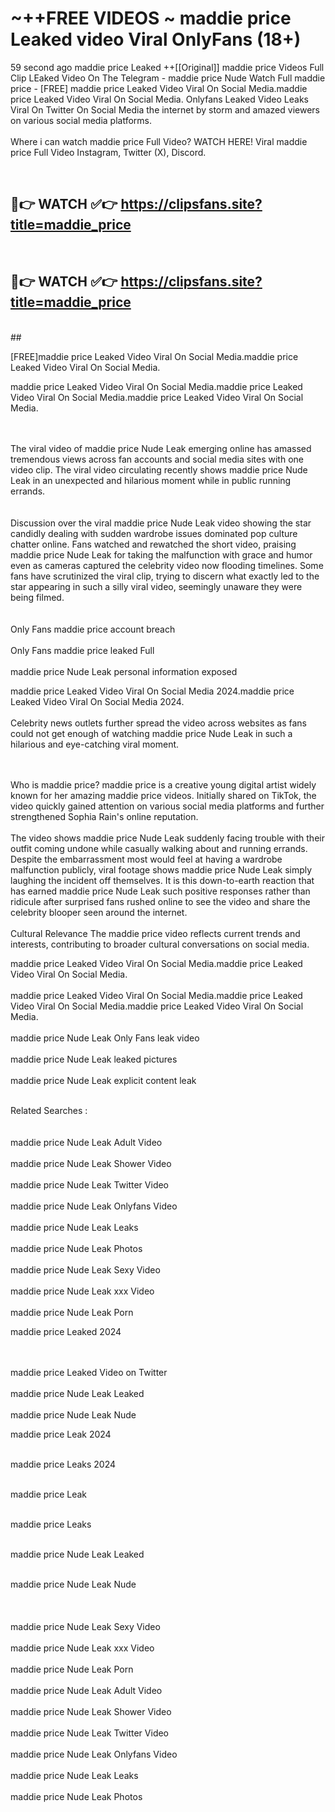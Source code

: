 # ~++FREE VIDEOS ~ maddie price Leaked video Viral OnlyFans (18+)<br>


59 second ago maddie price Leaked ++[[Original]] maddie price Videos Full Clip LEaked Video On The Telegram  - maddie price Nude  Watch Full maddie price - [FREE] maddie price Leaked Video Viral On Social Media.maddie price Leaked Video Viral On Social Media.   Onlyfans Leaked Video Leaks Viral On Twitter On Social Media the internet by storm and amazed viewers on various social media platforms. <br><br>
Where i can watch maddie price Full Video? WATCH HERE! Viral maddie price Full Video Instagram, Twitter (X), Discord. <br>


 <br>

##  🔴👉 WATCH ✅👉  <a href="https://clipsfans.site?title=maddie_price&ref=git">https://clipsfans.site?title=maddie_price</a> <br>
  <br>

##  🔴👉 WATCH ✅👉  <a href="https://clipsfans.site?title=maddie_price&ref=git">https://clipsfans.site?title=maddie_price</a> <br>
  <br>
  ##



[FREE]maddie price Leaked Video Viral On Social Media.maddie price Leaked Video Viral On Social Media. <br>

maddie price Leaked Video Viral On Social Media.maddie price Leaked Video Viral On Social Media.maddie price Leaked Video Viral On Social Media. <br>


  <br>

  <br>
The viral video of maddie price Nude Leak emerging online has amassed tremendous views across fan accounts and social media sites with one video clip. The viral video circulating recently shows maddie price Nude Leak in an unexpected and hilarious moment while in public running errands.<br>
<br>


<br>
Discussion over the viral maddie price Nude Leak video showing the star candidly dealing with sudden wardrobe issues dominated pop culture chatter online. Fans watched and rewatched the short video, praising maddie price Nude Leak for taking the malfunction with grace and humor even as cameras captured the celebrity video now flooding timelines. Some fans have scrutinized the viral clip, trying to discern what exactly led to the star appearing in such a silly viral video, seemingly unaware they were being filmed.<br>
<br>
<br> 
Only Fans maddie price account breach<br>
<br>
Only Fans maddie price leaked Full <br>
<br>
maddie price Nude Leak personal information exposed<br>

maddie price Leaked Video Viral On Social Media 2024.maddie price Leaked Video Viral On Social Media 2024. <br>
<br>
Celebrity news outlets further spread the video across websites as fans could not get enough of watching maddie price Nude Leak in such a hilarious and eye-catching viral moment.<br>
<br>

<br>
Who is maddie price? maddie price is a creative young digital artist widely known for her amazing maddie price videos. Initially shared on TikTok, the video quickly gained attention on various social media platforms and further strengthened Sophia Rain's online reputation.<br>
<br>
The video shows maddie price Nude Leak suddenly facing trouble with their outfit coming undone while casually walking about and running errands. Despite the embarrassment most would feel at having a wardrobe malfunction publicly, viral footage shows maddie price Nude Leak simply laughing the incident off themselves. It is this down-to-earth reaction that has earned maddie price Nude Leak such positive responses rather than ridicule after surprised fans rushed online to see the video and share the celebrity blooper seen around the internet.<br>
<br>
Cultural Relevance The maddie price video reflects current trends and interests, contributing to broader cultural conversations on social media.<br>

maddie price Leaked Video Viral On Social Media.maddie price Leaked Video Viral On Social Media.<br>
<br>
maddie price Leaked Video Viral On Social Media.maddie price Leaked Video Viral On Social Media.maddie price Leaked Video Viral On Social Media.<br>
<br>
maddie price Nude Leak Only Fans leak video<br>
<br>
maddie price Nude Leak leaked pictures<br>
<br>
maddie price Nude Leak explicit content leak<br>


<br>
Related Searches :<br>
<br>

<br>
maddie price Nude Leak Adult Video<br>
<br>
maddie price Nude Leak Shower Video<br>
<br>
maddie price Nude Leak Twitter Video<br>
<br>
maddie price Nude Leak Onlyfans Video<br>
<br>
maddie price Nude Leak Leaks<br>
<br>
maddie price Nude Leak Photos<br>

<br>
maddie price Nude Leak Sexy Video<br>
<br>
maddie price Nude Leak xxx Video<br>
<br>
maddie price Nude Leak Porn<br>

maddie price  Leaked 2024 <br> <br>
<br>

maddie price Leaked Video on Twitter <br>
<br>
maddie price Nude Leak Leaked<br>
<br>
maddie price Nude Leak Nude<br>


maddie price  Leak 2024 <br> <br>



maddie price  Leaks 2024 <br> <br>



 
maddie price  Leak<br> <br>



maddie price  Leaks<br> <br>


maddie price Nude Leak Leaked<br> <br>

maddie price Nude Leak Nude<br> <br>
<br> <br>
maddie price Nude Leak Sexy Video
<br> <br>
maddie price Nude Leak xxx Video
<br> <br>
maddie price Nude Leak Porn
<br> <br>
maddie price Nude Leak Adult Video
<br> <br>
maddie price Nude Leak Shower Video
<br> <br>
maddie price Nude Leak Twitter Video
<br> <br>
maddie price Nude Leak Onlyfans Video
<br> <br>
maddie price Nude Leak Leaks
<br> <br>
maddie price Nude Leak Photos






</p>




 



</p>










